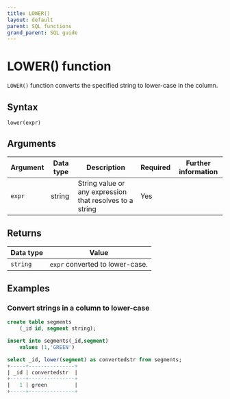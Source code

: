 ```yaml
---
title: LOWER()
layout: default
parent: SQL functions
grand_parent: SQL guide
---
```


# LOWER() function

`LOWER()` function converts the specified string to lower-case in the column.

## Syntax

```
lower(expr)
```

## Arguments

| Argument | Data type | Description | Required | Further information |
|---|---|---|---|---|
| `expr` | string | String value or any expression that resolves to a string | Yes| |

## Returns

| Data type | Value |
|---|---|
| `string` | `expr` converted to lower-case. |


## Examples

### Convert strings in a column to lower-case

```sql
create table segments
    (_id id, segment string);

insert into segments(_id,segment)
    values (1,'GREEN')

select _id, lower(segment) as convertedstr from segments;
+-----+---------------+
| _id | convertedstr  |
+-----+---------------+
|   1 | green         |
+-----+---------------+
```
